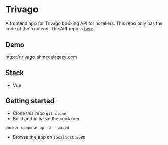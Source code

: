# Trivago

A frontend app for Trivago booking API for hoteliers. This repo only has the code of the frontend. The API repo is [here](https://github.com/ahmedelazazy/trivago).

## Demo

https://trivago.ahmedelazazy.com

## Stack

- Vue

## Getting started

- Clone this repo `git clone`
- Build and initialize the container

```
docker-compose up -d --build
```

- Browse the app on `localhost:8080`
